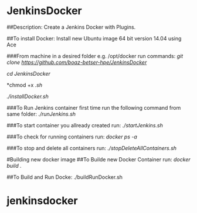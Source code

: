 # JenkinsDocker
##Description:
Create a Jenkins Docker with Plugins.

##To install Docker:
Install new Ubuntu image 64 bit version 14.04 using Ace

###From machine in a desired folder e.g. /opt/docker run commands:
*git clone https://github.com/boaz-betser-hpe/JenkinsDocker*

*cd JenkinsDocker*

*chmod +x *.sh*

*./installDocker.sh*

###To Run Jenkins container first time run the following command from same folder:
*./runJenkins.sh*

###To start container you allready created run:
*./startJenkins.sh*

###To check for running containers run:
*docker ps -a*

###To stop and delete all containers run:
*./stopDeleteAllContainers.sh*

#Building new docker image
##To Builde new Docker Container run:
*docker build .*

##To Build and Run Docke:
./buildRunDocker.sh
# jenkinsdocker 
